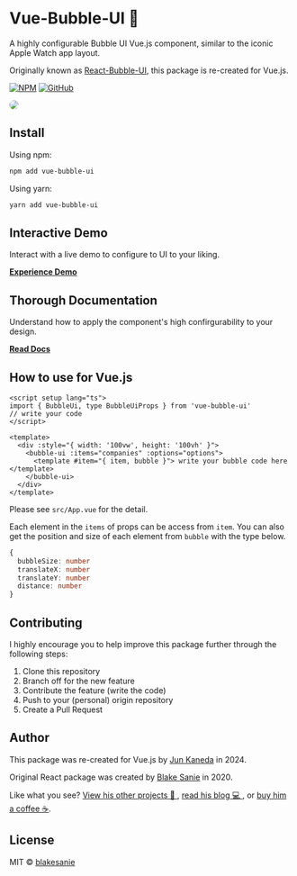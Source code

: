 # Vue-Bubble-UI 🔮

A highly configurable Bubble UI Vue.js component, similar to the iconic Apple Watch app layout.

Originally known as [React-Bubble-UI](https://github.com/blakesanie/React-Bubble-UI), this package is re-created for Vue.js.

[![NPM](https://img.shields.io/npm/v/vue-bubble-ui.svg)](https://www.npmjs.com/package/vue-bubble-ui)
[![GitHub](https://img.shields.io/badge/GitHub-kanejun_x-brightgreen.svg?logo=github)](https://github.com/kanejun-x/Vue-Bubble-UI)

<img src="https://github.com/blakesanie/React-Bubble-UI/raw/main/example/public/demo.gif" style="border-radius: 30px"/>

## Install

Using npm:

```bash
npm add vue-bubble-ui
```

Using yarn:

```bash
yarn add vue-bubble-ui
```

## Interactive Demo

Interact with a live demo to configure to UI to your liking.

[**Experience Demo**](https://blakesanie.github.io/React-Bubble-UI/#/demo)

## Thorough Documentation

Understand how to apply the component's high confirgurability to your design.

[**Read Docs**](https://blakesanie.github.io/React-Bubble-UI/#/docs)

## How to use for Vue.js

```vue
<script setup lang="ts">
import { BubbleUi, type BubbleUiProps } from 'vue-bubble-ui'
// write your code
</script>

<template>
  <div :style="{ width: '100vw', height: '100vh' }">
    <bubble-ui :items="companies" :options="options">
      <template #item="{ item, bubble }"> write your bubble code here </template>
    </bubble-ui>
  </div>
</template>
```

Please see `src/App.vue` for the detail.

Each element in the `items` of props can be access from `item`.
You can also get the position and size of each element from `bubble` with the type below.

```ts
{
  bubbleSize: number
  translateX: number
  translateY: number
  distance: number
}
```

## Contributing

I highly encourage you to help improve this package further through the following steps:

1. Clone this repository
2. Branch off for the new feature
3. Contribute the feature (write the code)
4. Push to your (personal) origin repository
5. Create a Pull Request

## Author

This package was re-created for Vue.js by [Jun Kaneda](https://github.com/kanejun-x) in 2024.

Original React package was created by [Blake Sanie](https://github.com/blakesanie) in 2020.

Like what you see? [View his other projects 📱 ](https://blakesanie.com/cs), [read his blog 💻 ](https://blakesanie.medium.com), or [buy him a coffee ☕](https://paypal.me/blakesanie?locale.x=en_US).

## License

MIT © [blakesanie](https://github.com/blakesanie)
